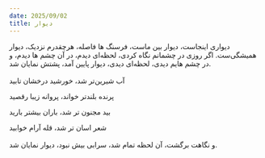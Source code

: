 ```yaml
---
date: 2025/09/02
title: دیوار
---
```


دیواری اینجاست، دیوار بین ماست، فرسنگ ها فاصله، هرچقدرم نزدیک، دیوار همیشگی‌ست. اگر روزی در چشمانم نگاه کردی، لحظه‌ای دیدم، در آن چشم ها دیدم، و در چشم هایم دیدی، لحظه‌ای دیدی، دیوار پایین آمد، پشتش نمایان شد.
<br>
<br>
آب شیرین‌تر شد، خورشید درخشان تابید

پرنده‌ بلندتر خواند، پروانه زیبا رقصید

بید مجنون تر شد، باران بیشتر بارید

شعر اسان تر شد، قله آرام خوابید
<br>
<br>
و نگاهت برگشت، آن لحظه تمام شد، سرابی بیش نبود، دیوار نمایان شد.
